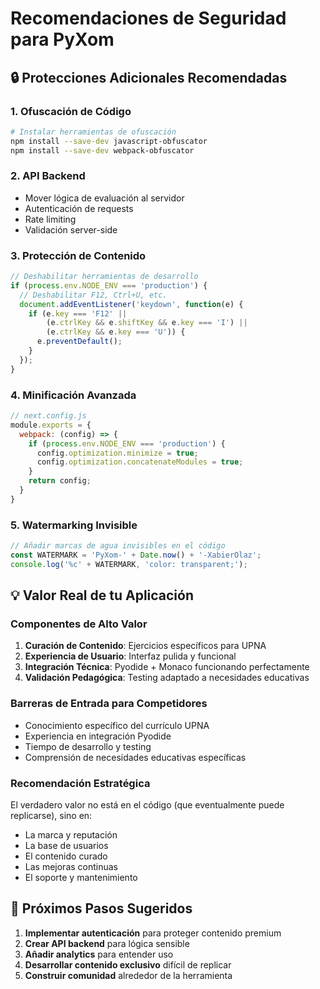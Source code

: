 # Recomendaciones de Seguridad para PyXom

## 🔒 Protecciones Adicionales Recomendadas

### 1. **Ofuscación de Código**
```bash
# Instalar herramientas de ofuscación
npm install --save-dev javascript-obfuscator
npm install --save-dev webpack-obfuscator
```

### 2. **API Backend**
- Mover lógica de evaluación al servidor
- Autenticación de requests
- Rate limiting
- Validación server-side

### 3. **Protección de Contenido**
```javascript
// Deshabilitar herramientas de desarrollo
if (process.env.NODE_ENV === 'production') {
  // Deshabilitar F12, Ctrl+U, etc.
  document.addEventListener('keydown', function(e) {
    if (e.key === 'F12' || 
        (e.ctrlKey && e.shiftKey && e.key === 'I') ||
        (e.ctrlKey && e.key === 'U')) {
      e.preventDefault();
    }
  });
}
```

### 4. **Minificación Avanzada**
```javascript
// next.config.js
module.exports = {
  webpack: (config) => {
    if (process.env.NODE_ENV === 'production') {
      config.optimization.minimize = true;
      config.optimization.concatenateModules = true;
    }
    return config;
  }
}
```

### 5. **Watermarking Invisible**
```javascript
// Añadir marcas de agua invisibles en el código
const WATERMARK = 'PyXom-' + Date.now() + '-XabierOlaz';
console.log('%c' + WATERMARK, 'color: transparent;');
```

## 💡 Valor Real de tu Aplicación

### **Componentes de Alto Valor**
1. **Curación de Contenido**: Ejercicios específicos para UPNA
2. **Experiencia de Usuario**: Interfaz pulida y funcional
3. **Integración Técnica**: Pyodide + Monaco funcionando perfectamente
4. **Validación Pedagógica**: Testing adaptado a necesidades educativas

### **Barreras de Entrada para Competidores**
- Conocimiento específico del currículo UPNA
- Experiencia en integración Pyodide
- Tiempo de desarrollo y testing
- Comprensión de necesidades educativas específicas

### **Recomendación Estratégica**
El verdadero valor no está en el código (que eventualmente puede replicarse), 
sino en:
- La marca y reputación
- La base de usuarios
- El contenido curado
- Las mejoras continuas
- El soporte y mantenimiento

## 🚀 Próximos Pasos Sugeridos

1. **Implementar autenticación** para proteger contenido premium
2. **Crear API backend** para lógica sensible
3. **Añadir analytics** para entender uso
4. **Desarrollar contenido exclusivo** difícil de replicar
5. **Construir comunidad** alrededor de la herramienta

